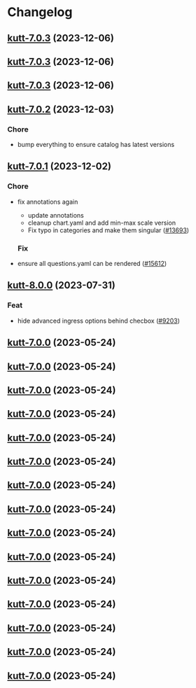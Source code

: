 # Changelog




## [kutt-7.0.3](https://github.com/truecharts/charts/compare/kutt-7.0.2...kutt-7.0.3) (2023-12-06)




## [kutt-7.0.3](https://github.com/truecharts/charts/compare/kutt-7.0.2...kutt-7.0.3) (2023-12-06)




## [kutt-7.0.3](https://github.com/truecharts/charts/compare/kutt-7.0.2...kutt-7.0.3) (2023-12-06)




## [kutt-7.0.2](https://github.com/truecharts/charts/compare/kutt-7.0.1...kutt-7.0.2) (2023-12-03)

### Chore

- bump everything to ensure catalog has latest versions
  
  


## [kutt-7.0.1](https://github.com/truecharts/charts/compare/kutt-8.0.0...kutt-7.0.1) (2023-12-02)

### Chore

- fix annotations again
  - update annotations
  - cleanup chart.yaml and add min-max scale version
  - Fix typo in categories and make them singular ([#13693](https://github.com/truecharts/charts/issues/13693))
  
  ### Fix

- ensure all questions.yaml can be rendered ([#15612](https://github.com/truecharts/charts/issues/15612))
  
  











## [kutt-8.0.0](https://github.com/truecharts/charts/compare/kutt-7.0.0...kutt-8.0.0) (2023-07-31)

### Feat

- hide advanced ingress options behind checbox ([#9203](https://github.com/truecharts/charts/issues/9203))
  
  


## [kutt-7.0.0](https://github.com/truecharts/charts/compare/kutt-6.0.24...kutt-7.0.0) (2023-05-24)




## [kutt-7.0.0](https://github.com/truecharts/charts/compare/kutt-6.0.24...kutt-7.0.0) (2023-05-24)




## [kutt-7.0.0](https://github.com/truecharts/charts/compare/kutt-6.0.24...kutt-7.0.0) (2023-05-24)




## [kutt-7.0.0](https://github.com/truecharts/charts/compare/kutt-6.0.24...kutt-7.0.0) (2023-05-24)




## [kutt-7.0.0](https://github.com/truecharts/charts/compare/kutt-6.0.24...kutt-7.0.0) (2023-05-24)




## [kutt-7.0.0](https://github.com/truecharts/charts/compare/kutt-6.0.24...kutt-7.0.0) (2023-05-24)




## [kutt-7.0.0](https://github.com/truecharts/charts/compare/kutt-6.0.24...kutt-7.0.0) (2023-05-24)




## [kutt-7.0.0](https://github.com/truecharts/charts/compare/kutt-6.0.24...kutt-7.0.0) (2023-05-24)




## [kutt-7.0.0](https://github.com/truecharts/charts/compare/kutt-6.0.24...kutt-7.0.0) (2023-05-24)




## [kutt-7.0.0](https://github.com/truecharts/charts/compare/kutt-6.0.24...kutt-7.0.0) (2023-05-24)




## [kutt-7.0.0](https://github.com/truecharts/charts/compare/kutt-6.0.24...kutt-7.0.0) (2023-05-24)




## [kutt-7.0.0](https://github.com/truecharts/charts/compare/kutt-6.0.24...kutt-7.0.0) (2023-05-24)




## [kutt-7.0.0](https://github.com/truecharts/charts/compare/kutt-6.0.24...kutt-7.0.0) (2023-05-24)




## [kutt-7.0.0](https://github.com/truecharts/charts/compare/kutt-6.0.24...kutt-7.0.0) (2023-05-24)




## [kutt-7.0.0](https://github.com/truecharts/charts/compare/kutt-6.0.24...kutt-7.0.0) (2023-05-24)


